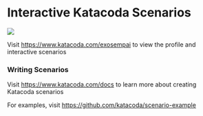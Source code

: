 # Interactive Katacoda Scenarios

[![](http://shields.katacoda.com/katacoda/exosempai/count.svg)](https://www.katacoda.com/exosempai "Get your profile on Katacoda.com")

Visit https://www.katacoda.com/exosempai to view the profile and interactive scenarios

### Writing Scenarios
Visit https://www.katacoda.com/docs to learn more about creating Katacoda scenarios

For examples, visit https://github.com/katacoda/scenario-example

